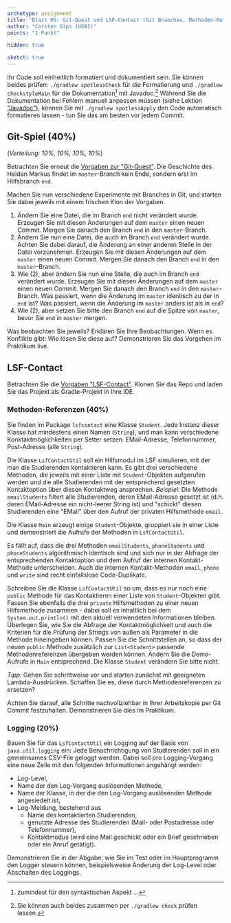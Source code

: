 ```yaml
---
archetype: assignment
title: "Blatt 05: Git-Quest und LSF-Contact (Git Branches, Methoden-Referenzen, Logging)"
author: "Carsten Gips (HSBI)"
points: "1 Punkt"

hidden: true

sketch: true
---
```


Ihr Code soll einheitlich formatiert und dokumentiert sein. Sie können beides prüfen:
`./gradlew spotlessCheck` für die Formatierung und `./gradlew checkstyleMain` für die
Dokumentation[^1] mit Javadoc.[^2] Während Sie die Dokumentation bei Fehlern manuell anpassen
müssen (siehe Lektion ["Javadoc"]), können Sie mit `./gradlew spotlessApply` den Code
automatisch formatieren lassen - tun Sie das am besten vor jedem Commit.

## Git-Spiel (40%)

(*Verteilung: 10%, 10%, 10%, 10%*)

Betrachten Sie erneut die [Vorgaben zur "Git-Quest"]. Die Geschichte des Helden Markus findet
im `master`-Branch kein Ende, sondern erst im Hilfsbranch `end`.

Machen Sie nun verschiedene Experimente mit Branches in Git, und starten Sie dabei jeweils mit
einem frischen Klon der Vorgaben.

1.  Ändern Sie eine Datei, die im Branch `end` nicht verändert wurde. Erzeugen Sie mit diesen
    Änderungen auf dem `master` einen neuen Commit. Mergen Sie danach den Branch `end` in den
    `master`-Branch.
2.  Ändern Sie nun eine Datei, die auch im Branch `end` verändert wurde. Achten Sie dabei
    darauf, die Änderung an einer anderen Stelle in der Datei vorzunehmen. Erzeugen Sie mit
    diesen Änderungen auf dem `master` einen neuen Commit. Mergen Sie danach den Branch `end`
    in den `master`-Branch.
3.  Wie (2), aber ändern Sie nun eine Stelle, die auch im Branch `end` verändert wurde.
    Erzeugen Sie mit diesen Änderungen auf dem `master` einen neuen Commit. Mergen Sie danach
    den Branch `end` in den `master`-Branch. Was passiert, wenn die Änderung im `master`
    identisch zu der in `end` ist? Was passiert, wenn die Änderung im `master` anders ist als
    in `end`?
4.  Wie (2), aber setzen Sie bitte den Branch `end` auf die Spitze von `master`, bevor Sie
    `end` in `master` mergen.

Was beobachten Sie jeweils? Erklären Sie Ihre Beobachtungen. Wenn es Konflikte gibt: Wie lösen
Sie diese auf? Demonstrieren Sie das Vorgehen im Praktikum live.

## LSF-Contact

Betrachten Sie die [Vorgaben "LSF-Contact"]. Klonen Sie das Repo und laden Sie das Projekt als
Gradle-Projekt in Ihre IDE.

### Methoden-Referenzen (40%)

Sie finden im Package `lsfcontact` eine Klasse `Student`. Jede Instanz dieser Klasse hat
mindestens einen Namen (`String`), und man kann verschiedene Konktaktmöglichkeiten per Setter
setzen: EMail-Adresse, Telefonnummer, Post-Adresse (alle `String`).

Die Klasse `LsfContactUtil` soll ein Hilfsmodul im LSF simulieren, mit der man die
Studierenden kontaktieren kann. Es gibt drei verschiedene Methoden, die jeweils mit einer
Liste mit `Student`-Objekten aufgerufen werden und die alle Studierenden mit der entsprechend
gesetzten Kontaktoption über diesen Kontaktweg ansprechen. *Beispiel*: Die Methode
`emailStudents` filtert alle Studierenden, deren EMail-Adresse gesetzt ist (d.h. deren
EMail-Adresse ein nicht-leerer String ist) und "schickt" diesen Studierenden eine "EMail" über
den Aufruf der privaten Hilfsmethode `email`.

Die Klasse `Main` erzeugt einige `Student`-Objekte, gruppiert sie in einer Liste und
demonstriert die Aufrufe der Methoden in `LsfContactUtil`.

Es fällt auf, dass die drei Methoden `emailStudents`, `phoneStudents` und `phoneStudents`
algorithmisch identisch sind und sich nur in der Abfrage der entsprechenden Kontaktoption und
dem Aufruf der internen Kontakt-Methode unterscheiden. Auch die internen Kontakt-Methoden
`email`, `phone` und `write` sind recht einfallslose Code-Duplikate.

Schreiben Sie die Klasse `LsfContactUtil` so um, dass es nur noch eine `public` Methode für
das Kontaktieren einer Liste von `Student`-Objekten gibt. Fassen Sie ebenfalls die drei
`private` Hilfsmethoden zu einer neuen Hilfsmethode zusammen - dabei soll es inhaltlich bei
dem `System.out.println()` mit den aktuell verwendeten Informationen bleiben. Überlegen Sie,
wie Sie die Abfrage der Kontaktmöglichkeit und auch die Kriterien für die Prüfung der Strings
von außen als Parameter in die Methode hineingeben können. Passen Sie die Schnittstellen an,
so dass der neuen `public` Methode zusätzlich zur `List<Student>` passende Methodenreferenzen
übergeben werden können. Ändern Sie die Demo-Aufrufe in `Main` entsprechend. Die Klasse
`Student` verändern Sie bitte nicht.

*Tipp*: Gehen Sie schrittweise vor und starten zunächst mit geeigneten Lambda-Ausdrücken.
Schaffen Sie es, diese durch Methodenreferenzen zu ersetzen?

Achten Sie darauf, alle Schritte nachvollziehbar in Ihrer Arbeitskopie per Git Commit
festzuhalten. Demonstrieren Sie dies im Praktikum.

### Logging (20%)

Bauen Sie für das `LsfContactUtil` ein Logging auf der Basis von `java.util.logging` ein: Jede
Benachrichtigung von Studierenden soll in ein gemeinsames CSV-File geloggt werden. Dabei soll
pro Logging-Vorgang eine neue Zeile mit den folgenden Informationen angehängt werden:

-   Log-Level,
-   Name der den Log-Vorgang auslösenden Methode,
-   Name der Klasse, in der die den Log-Vorgang auslösenden Methode angesiedelt ist,
-   Log-Meldung, bestehend aus
    -   Name des kontaktierten Studierenden,
    -   genutzte Adresse des Studierenden (Mail- oder Postadresse oder Telefonnummer),
    -   Kontaktmodus (wird eine Mail geschickt oder ein Brief geschrieben oder ein Anruf
        getätigt).

Demonstrieren Sie in der Abgabe, wie Sie im Test oder im Hauptprogramm den Logger steuern
können, beispielsweise Änderung der Log-Level oder Abschalten des Loggings.

[^1]: zumindest für den syntaktischen Aspekt ...

[^2]: Sie können auch beides zusammen per `./gradlew check` prüfen lassen.

  ["Javadoc"]: ../lecture/coding/javadoc.md
  [Vorgaben zur "Git-Quest"]: https://github.com/Programmiermethoden-CampusMinden/prog2_ybel_gitquest
  [Vorgaben "LSF-Contact"]: https://github.com/Programmiermethoden-CampusMinden/prog2_ybel_lsfcontact
